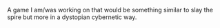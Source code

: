 A game I am/was working on that would be something similar to slay the spire but more in a dystopian cybernetic way.
